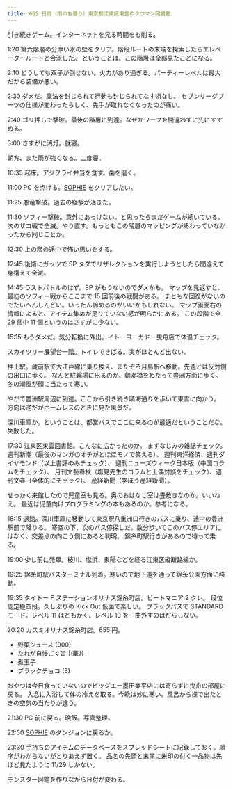 ```yaml
---
title: 665 日目（雨のち曇り）東京都江東区東雲のタワマン図書館
---
```


引き続きゲーム。インターネットを見る時間をも削る。

1:20 第六階層の分厚い氷の壁をクリア。階段ルートの末端を探索したらエレベータールートと合流した。
ということは、この階層は全部見たことになる。

2:10 どうしても双子が倒せない。火力があり過ぎる。パーティーレベルは最大だから装備が悪い。

2:30 ダメだ。魔法を封じられて行動も封じられてなす術なし。
セブンリーグブーツの仕様が変わったらしく、先手が取れなくなったのが痛い。

2:40 ゴリ押しで撃破。最後の階層に到達。なぜかワープを間違わずに先にすすめる。

3:00 さすがに消灯。就寝。

朝方、また雨が強くなる。二度寝。

10:35 起床。アジフライ弁当を食す。歯を磨く。

11:00 PC を点ける。[SOPHIE][dtp22] をクリアしたい。

11:25 悪竜撃破。過去の経験が活きた。

11:30 ソフィー撃破。意外にあっけない。と思ったらまだゲームが続いている。
次のザコ戦で全滅。やり直す。もっともこの階層のマッピングが終わっていなかったから同じことか。

12:30 上の階の途中で怖い思いをする。

12:45 後衛にガッツで SP タダでリザレクションを実行しようとしたら間違えて身構えて全滅。

14:45 ラストバトルのはず。SP がもうないのでダメかも。
マップを見返すと、最初のソフィー戦からここまで 15 回前後の戦闘がある。
まともな回復がないのでたいへんしんどい。いったん諦めるのがいいかもしれない。
マップ画面右の情報によると、アイテム集めが足りていない感が明らかにある。
この段階で全 29 個中 11 個というのはさすがに少ない。

15:15 もうダメだ。気分転換に外出。イトーヨーカドー曳舟店で体温チェック。

スカイツリー展望台一階。トイレできばる。実がほとんど出ない。

押上駅。蔵前駅で大江戸線に乗り換え、またぞろ月島駅へ移動。先週とは反対側の出口に歩く。
なんと駐輪場に出るのか。朝潮橋をわたって豊洲方面に歩く。冬の潮風が顔に当たって寒い。

やがて豊洲駅周辺に到達。ここから引き続き晴海通りを歩いて東雲に向かう。
方向は逆だがホームレスのときに見た風景だ。

深川車庫か。ということは、都営バスでここに来るのが最適だということだな。失敗した。

17:30 江東区東雲図書館。こんなに広かったのか。
まずなじみの雑誌チェック。週刊新潮（最後のマンガのオチがとほほモノで笑える）、
週刊東洋経済、週刊ダイヤモンド（以上書評のみチェック）、
週刊ニューズウィーク日本版（中国コラムをチェック）、
月刊文藝春秋（塩見先生のコラムと土偶対談をチェック）、週刊文春（全体的にチェック）、
産経新聞（学ぼう産経新聞）。

せっかく来館したので児童室も見る。奥のおはなし室は畳敷きなのか。いいねえ。
最近は児童向けプログラミングの本もあるのか。参考になる。

18:15 退館。深川車庫に移動して東京駅八重洲口行きのバスに乗り、途中の豊洲駅前で降りる。
寒空の下、次のバス停探しだ。数分歩いてこのバス停エリアにはなく、交差点の向こう側にあると判明。
錦糸町駅行きがあるので待って乗る。

19:00 少し前に発車。枝川、塩浜、東陽などを経る江東区縦断路線か。

19:25 錦糸町駅バスターミナル到着。寒いので地下道を通って錦糸公園方面に移動。

19:35 タイトー F ステーションオリナス錦糸町店。ビートマニア 2 クレ。
段位認定極四段。久しぶりの Kick Out 仮面で楽しい。
ブラックパスで STANDARD モード。レベル 11 はともかく、レベル 10 を一曲外すのはだらしない。

20:20 カスミオリナス錦糸町店。655 円。

* 野菜ジュース (900)
* たれが自慢ごく旨中華丼
* 煮玉子
* ブラックチョコ (3)

おやつは今日食っていないのでビッグエー墨田業平店には寄らずに曳舟の部屋に戻る。
入念に入浴して体の冷えを取る。今晩は妙に寒い。風呂から裸で出たときの空気の当たりが違う。

21:30 PC 前に戻る。晩飯。写真整理。

22:50 [SOPHIE][dtp22] のダンジョンに戻るか。

23:30 手持ちのアイテムのデータベースをスプレッドシートに記録しておく。順序がわからないがとりあえず置く。
品名の先頭と末尾に米印の付く一品物は先ほど見たように 11/29 しかない。

モンスター図鑑を作りながら日付が変わる。

[dtp22]: https://wodifes.net/game/show/469
